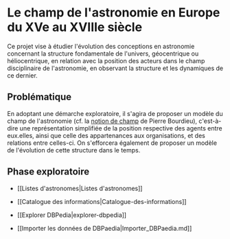 # Le champ de l'astronomie en Europe du XVe au XVIIIe siècle


Ce projet vise à étudier l'évolution des conceptions en astronomie concernant la structure fondamentale de l'univers, géocentrique ou héliocentrique, en relation avec la position des acteurs dans le champ disciplinaire de l'astronomie, en observant la structure et les dynamiques de ce dernier.

## Problématique

En adoptant une démarche exploratoire, il s'agira de proposer un modèle du champ de l'astronomie (cf. la [notion de champ](https://fr.wikipedia.org/wiki/Champ_(sociologie)) de Pierre Bourdieu), c'est-à-dire une représentation simplifiée de la position respective des agents entre eux.elles, ainsi que celle des appartenances aux organisations, et des relations entre celles-ci. On s'efforcera également de proposer un modèle de l'évolution de cette structure dans le temps.






## Phase exploratoire


*  [[Listes d'astronomes|Listes d'astronomes]]
*  [[Catalogue des informations|Catalogue-des-informations]]



* [[Explorer DBPedia|explorer-dbpedia]]
* [[Importer les données de DBPaedia|Importer_DBPaedia.md]]

